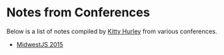 # Notes from Conferences
Below is a list of notes compiled by [Kitty Hurley](http://www.twitter.com/geospatialem) from various conferences.

* [MidwestJS 2015](https://github.com/geospatialem/conferences/blob/master/2015MidwestJS.md)
